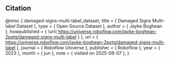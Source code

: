 ## Citation
@misc {
damaged-signs-multi-label_dataset,
title = { Damaged Signs Multi-label Dataset },
type = { Open Source Dataset },
author = { Jayke Boghean },
howpublished = { \url{ https://universe.roboflow.com/jayke-boghean-2pxtg/damaged-signs-multi-label } },
url = { https://universe.roboflow.com/jayke-boghean-2pxtg/damaged-signs-multi-label },
journal = { Roboflow Universe },
publisher = { Roboflow },
year = { 2023 },
month = { jun },
note = { visited on 2025-06-07 },
}
